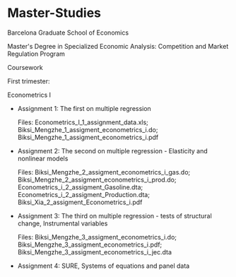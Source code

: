 # Master-Studies

Barcelona Graduate School of Economics

Master's Degree in Specialized Economic Analysis: Competition and Market Regulation Program

Coursework

First trimester:

Econometrics I

- Assignment 1: The first on multiple regression
  
  Files: Econometrics_I_1_assignment_data.xls; Biksi_Mengzhe_1_assigment_econometrics_i.do; Biksi_Mengzhe_1_assigment_econometrics_i.pdf

- Assignment 2: The second on multiple regression - Elasticity and nonlinear models

  Files: Biksi_Mengzhe_2_assigment_econometrics_i_gas.do; Biksi_Mengzhe_2_assigment_econometrics_i_prod.do; Econometrics_i_2_assigment_Gasoline.dta; Econometrics_i_2_assigment_Production.dta; Biksi_Xia_2_assigment_Econometrics_i.pdf

- Assignment 3: The third on multiple regression - tests of structural change, Instrumental variables

  Files: Biksi_Mengzhe_3_assigment_econometrics_i.do; Biksi_Mengzhe_3_assigment_econometrics_i.pdf; Biksi_Mengzhe_3_assigment_econometrics_i_jec.dta

- Assignment 4: SURE, Systems of equations and panel data
